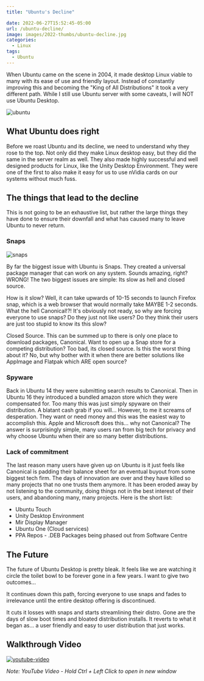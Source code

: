 ```yaml
---
title: "Ubuntu's Decline"

date: 2022-06-27T15:52:45-05:00
url: /ubuntu-decline/
image: images/2022-thumbs/ubuntu-decline.jpg
categories:
  - Linux
tags:
  - Ubuntu
---
```

When Ubuntu came on the scene in 2004, it made desktop Linux viable to many with its ease of use and friendly layout. Instead of constantly improving this and becoming the "King of All Distributions" it took a very different path. While I still use Ubuntu server with some caveats, I will NOT use Ubuntu Desktop. 
<!--more-->
![ubuntu](/images/2022/ubuntu-decline/ubuntu.png)
## What Ubuntu does right

 Before we roast Ubuntu and its decline, we need to understand why they rose to the top. Not only did they make Linux desktop easy, but they did the same in the server realm as well. They also made highly successful and well designed products for Linux, like the Unity Desktop Environment. They were one of the first to also make it easy for us to use nVidia cards on our systems without much fuss. 

## The things that lead to the decline

This is not going to be an exhaustive list, but rather the large things they have done to ensure their downfall and what has caused many to leave Ubuntu to never return. 

### Snaps
![snaps](/images/2022/ubuntu-decline/snaps.png)

By far the biggest issue with Ubuntu is Snaps. They created a universal package manager that can work on any system. Sounds amazing, right? WRONG! The two biggest issues are simple: Its slow as hell and closed source. 

How is it slow? Well, it can take upwards of 10-15 seconds to launch Firefox snap, which is a web browser that would normally take MAYBE 1-2 seconds. What the hell Canonical!?! It's obviously not ready, so why are forcing everyone to use snaps? Do they just not like users? Do they think their users are just too stupid to know its this slow? 

Closed Source. This can be summed up to there is only one place to download packages, Canonical. Want to open up a Snap store for a competing distribution? Too bad, its closed source. Is this the worst thing about it? No, but why bother with it when there are better solutions like AppImage and Flatpak which ARE open source?

### Spyware
Back in Ubuntu 14 they were submitting search results to Canonical. Then in Ubuntu 16 they introduced a bundled amazon store which they were compensated for. Too many this was just simply spyware on their distribution. A blatant cash grab if you will... However, to me it screams of desperation. They want or need money and this was the easiest way to accomplish this. Apple and Microsoft does this... why not Canonical? The answer is surprisingly simple, many users ran from big tech for privacy and why choose Ubuntu when their are so many better distributions. 

### Lack of commitment
The last reason many users have given up on Ubuntu is it just feels like Canonical is padding their balance sheet for an eventual buyout from some biggest tech firm. The days of innovation are over and they have killed so many projects that no one trusts them anymore. It has been eroded away by not listening to the community, doing things not in the best interest of their users, and abandoning many, many projects. Here is the short list:

- Ubuntu Touch
- Unity Desktop Environment
- Mir Display Manager
- Ubuntu One (Cloud services)
- PPA Repos - .DEB Packages being phased out from Software Centre

## The Future
The future of Ubuntu Desktop is pretty bleak. It feels like we are watching it circle the toilet bowl to be forever gone in a few years. I want to give two outcomes...

It continues down this path, forcing everyone to use snaps and fades to irrelevance until the entire desktop offering is discontinued. 

It cuts it losses with snaps and starts streamlining their distro. Gone are the days of slow boot times and bloated distribution installs. It reverts to what it began as... a user friendly and easy to user distribution that just works. 

## Walkthrough Video

[![youtube-video](https://img.youtube.com/vi/1111111/0.jpg)](https://www.youtube.com/watch?v=1111111)

_Note: YouTube Video - Hold Ctrl + Left Click to open in new window_